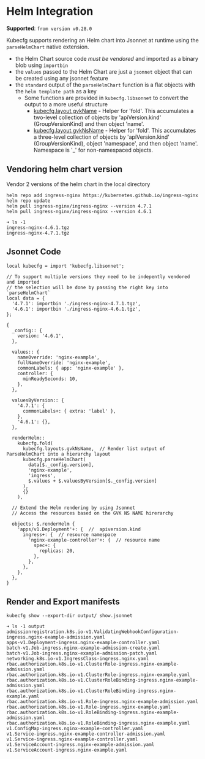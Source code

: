 # Helm Integration

**Supported**: `from version v0.28.0`

Kubecfg supports rendering an Helm chart into Jsonnet at runtime using the `parseHelmChart` native extension.

* the Helm Chart source code *must be vendored* and imported as a binary blob using `importbin`
* the `values` passed to the Helm Chart are just a `jsonnet` object that can be created using any jsonnet feature
* the `standard` output of the `parseHelmChart` function is a flat objects with the `helm template path` as a key
  * Some functions are provided in `kubecfg.libsonnet` to convert the output to a more useful structure 
    * [kubecfg.layout.gvkName](https://github.com/kubecfg/kubecfg/blob/main/lib/kubecfg.libsonnet#L116) - Helper for 'fold'.  This accumulates a two-level collection of objects by 'apiVersion.kind' (GroupVersionKind) and then object 'name'.
    * [kubecfg.layout.gvkNsName](https://github.com/kubecfg/kubecfg/blob/main/lib/kubecfg.libsonnet#L127) - Helper for 'fold'.  This accumulates a three-level collection of objects by 'apiVersion.kind' (GroupVersionKind), object 'namespace', and then object 'name'. Namespace is '_' for non-namespaced objects.

## Vendoring helm chart version

Vendor 2 versions of the helm chart in the local directory
```
helm repo add ingress-nginx https://kubernetes.github.io/ingress-nginx
helm repo update
helm pull ingress-nginx/ingress-nginx --version 4.7.1
helm pull ingress-nginx/ingress-nginx --version 4.6.1
```

```
➜ ls -1
ingress-nginx-4.6.1.tgz
ingress-nginx-4.7.1.tgz
```

## Jsonnet Code

```jsonnet
local kubecfg = import 'kubecfg.libsonnet';

// To support multiple versions they need to be indepently vendored and imported 
// the selection will be done by passing the right key into `parseHelmChart`
local data = {
  '4.7.1': importbin './ingress-nginx-4.7.1.tgz',
  '4.6.1': importbin './ingress-nginx-4.6.1.tgz',
};

{
  _config:: {
    version: '4.6.1',
  },

  values:: {
    nameOverride: 'nginx-example',
    fullNameOverride: 'nginx-example',
    commonLabels: { app: 'nginx-example' },
    controller: {
      minReadySeconds: 10,
    },
  },

  valuesByVersion:: {
    '4.7.1': {
      commonLabels+: { extra: 'label' },
    },
    '4.6.1': {},
  },

  renderHelm::
    kubecfg.fold(
      kubecfg.layouts.gvkNsName,  // Render list output of ParseHelmChart into a hierarchy layout
      kubecfg.parseHelmChart(
        data[$._config.version],
        'nginx-example',
        'ingress',
        $.values + $.valuesByVersion[$._config.version]
      ),
      {}
    ),

  // Extend the Helm rendering by using Jsonnet
  // Access the resources based on the GVK NS NAME hirerarchy

  objects: $.renderHelm {
    'apps/v1.Deployment'+: {  //  apiversion.kind
      ingress+: {  // resource namespace
        'nginx-example-controller'+: {  // resource name
          spec+: {
            replicas: 20,
          },
        },
      },
    },
  },
}
```

## Render and Export manifests

`kubecfg show --export-dir output/ show.jsonnet`

```
➜ ls -1 output 
admissionregistration.k8s.io-v1.ValidatingWebhookConfiguration-ingress.nginx-example-admission.yaml
apps-v1.Deployment-ingress.nginx-example-controller.yaml
batch-v1.Job-ingress.nginx-example-admission-create.yaml
batch-v1.Job-ingress.nginx-example-admission-patch.yaml
networking.k8s.io-v1.IngressClass-ingress.nginx.yaml
rbac.authorization.k8s.io-v1.ClusterRole-ingress.nginx-example-admission.yaml
rbac.authorization.k8s.io-v1.ClusterRole-ingress.nginx-example.yaml
rbac.authorization.k8s.io-v1.ClusterRoleBinding-ingress.nginx-example-admission.yaml
rbac.authorization.k8s.io-v1.ClusterRoleBinding-ingress.nginx-example.yaml
rbac.authorization.k8s.io-v1.Role-ingress.nginx-example-admission.yaml
rbac.authorization.k8s.io-v1.Role-ingress.nginx-example.yaml
rbac.authorization.k8s.io-v1.RoleBinding-ingress.nginx-example-admission.yaml
rbac.authorization.k8s.io-v1.RoleBinding-ingress.nginx-example.yaml
v1.ConfigMap-ingress.nginx-example-controller.yaml
v1.Service-ingress.nginx-example-controller-admission.yaml
v1.Service-ingress.nginx-example-controller.yaml
v1.ServiceAccount-ingress.nginx-example-admission.yaml
v1.ServiceAccount-ingress.nginx-example.yaml
```


